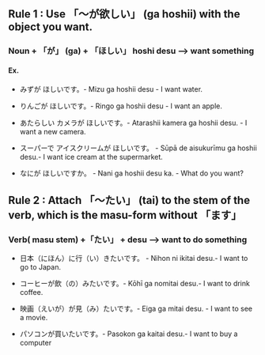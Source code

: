 ## Rule 1 :  Use 「〜が欲しい」 (ga hoshii) with the object you want. 

### Noun +  「が」 (ga) + 「ほしい」 hoshi desu  --> want something 

#### Ex.

- みずが ほしいです。- Mizu ga hoshii desu - I want water.
- りんごが ほしいです。- Ringo ga hoshii desu - I want an apple.

- あたらしい カメラが ほしいです。- Atarashii kamera ga hoshii desu. - I want a new camera.

- スーパーで アイスクリームが ほしいです。 - Sūpā de aisukurīmu ga hoshii desu.- I want ice cream at the supermarket.

- なにが ほしいですか。 - Nani ga hoshii desu ka. - What do you want?



## Rule 2 :  Attach 「〜たい」 (tai) to the stem of the verb, which is the masu-form without 「ます」

### Verb( masu stem) +「たい」 + desu --> want to do something 

- 日本（にほん）に行（い）きたいです。 - Nihon ni ikitai desu.- I want to go to Japan.

- コーヒーが飲（の）みたいです。- Kōhī ga nomitai desu.- I want to drink coffee.

- 映画（えいが）が見（み）たいです。- Eiga ga mitai desu. - I want to see a movie.

- パソコンが買いたいです。- Pasokon ga kaitai desu.- I want to buy a computer 



